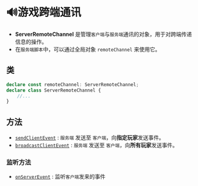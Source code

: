 # 🔊游戏跨端通讯

- **ServerRemoteChannel** 是管理`客户端`与`服务端`通讯的对象，用于对跨端传递信息的操作。
- 在`服务端脚本`中，可以通过全局对象 `remoteChannel` 来使用它。

## 类

```typescript
declare const remoteChannel: ServerRemoteChannel;
declare class ServerRemoteChannel {
    //...
}
```


## 方法
- [`sendClientEvent`](/RemoteChannel/Server/serverToClient#sendClientEvent) : `服务端` 发送至 `客户端`，向**指定玩家**发送事件。
- [`broadcastClientEvent`](/RemoteChannel/Server/serverToClient#broadcastClientEvent) : `服务端` 发送至 `客户端`，向**所有玩家**发送事件。

### 监听方法
- [`onServerEvent`](/RemoteChannel/Server/clientToServer#onServerEvent) : 监听`客户端`发来的事件